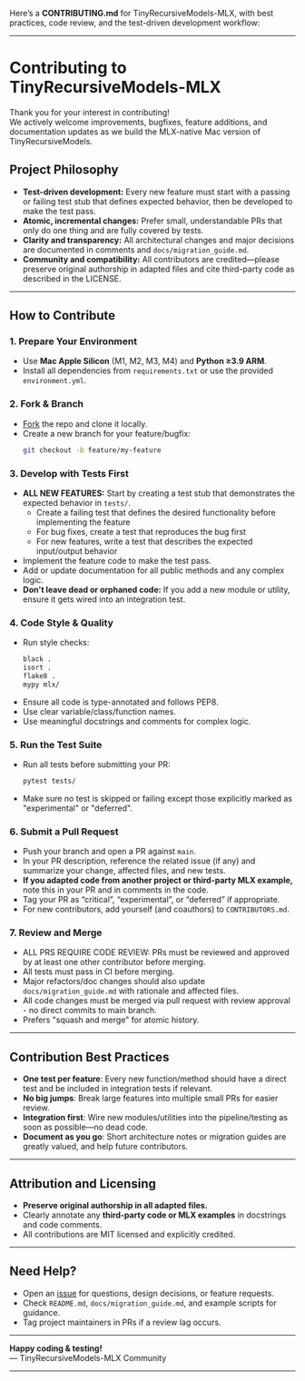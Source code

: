 Here’s a **CONTRIBUTING.md** for TinyRecursiveModels-MLX, with best practices, code review, and the test-driven development workflow:

***

# Contributing to TinyRecursiveModels-MLX

Thank you for your interest in contributing!  
We actively welcome improvements, bugfixes, feature additions, and documentation updates as we build the MLX-native Mac version of TinyRecursiveModels.

## Project Philosophy

- **Test-driven development:** Every new feature must start with a passing or failing test stub that defines expected behavior, then be developed to make the test pass.
- **Atomic, incremental changes:** Prefer small, understandable PRs that only do one thing and are fully covered by tests.
- **Clarity and transparency:** All architectural changes and major decisions are documented in comments and `docs/migration_guide.md`.
- **Community and compatibility:** All contributors are credited—please preserve original authorship in adapted files and cite third-party code as described in the LICENSE.

***

## How to Contribute

### 1. Prepare Your Environment

- Use **Mac Apple Silicon** (M1, M2, M3, M4) and **Python ≥3.9 ARM**.
- Install all dependencies from `requirements.txt` or use the provided `environment.yml`.

### 2. Fork & Branch

- [Fork](https://github.com/gajsanders/TinyRecursiveModels-MLX) the repo and clone it locally.
- Create a new branch for your feature/bugfix:
  ```bash
  git checkout -b feature/my-feature
  ```

### 3. Develop with Tests First

- **ALL NEW FEATURES:** Start by creating a test stub that demonstrates the expected behavior in `tests/`.
  - Create a failing test that defines the desired functionality before implementing the feature
  - For bug fixes, create a test that reproduces the bug first
  - For new features, write a test that describes the expected input/output behavior
- Implement the feature code to make the test pass.
- Add or update documentation for all public methods and any complex logic.
- **Don't leave dead or orphaned code:** If you add a new module or utility, ensure it gets wired into an integration test.

### 4. Code Style & Quality

- Run style checks:
  ```bash
  black .
  isort .
  flake8 .
  mypy mlx/
  ```
- Ensure all code is type-annotated and follows PEP8.
- Use clear variable/class/function names.
- Use meaningful docstrings and comments for complex logic.

### 5. Run the Test Suite

- Run all tests before submitting your PR:
  ```bash
  pytest tests/
  ```
- Make sure no test is skipped or failing except those explicitly marked as "experimental" or "deferred".

### 6. Submit a Pull Request

- Push your branch and open a PR against `main`.
- In your PR description, reference the related issue (if any) and summarize your change, affected files, and new tests.
- **If you adapted code from another project or third-party MLX example,** note this in your PR and in comments in the code.
- Tag your PR as “critical”, “experimental”, or “deferred” if appropriate.
- For new contributors, add yourself (and coauthors) to `CONTRIBUTORS.md`.

### 7. Review and Merge

- ALL PRS REQUIRE CODE REVIEW: PRs must be reviewed and approved by at least one other contributor before merging.
- All tests must pass in CI before merging.
- Major refactors/doc changes should also update `docs/migration_guide.md` with rationale and affected files.
- All code changes must be merged via pull request with review approval - no direct commits to main branch.
- Prefers "squash and merge" for atomic history.
***

## Contribution Best Practices

- **One test per feature**: Every new function/method should have a direct test and be included in integration tests if relevant.
- **No big jumps**: Break large features into multiple small PRs for easier review.
- **Integration first**: Wire new modules/utilities into the pipeline/testing as soon as possible—no dead code.
- **Document as you go**: Short architecture notes or migration guides are greatly valued, and help future contributors.

***

## Attribution and Licensing

- **Preserve original authorship in all adapted files.**
- Clearly annotate any **third-party code or MLX examples** in docstrings and code comments.
- All contributions are MIT licensed and explicitly credited.

***

## Need Help?

- Open an [issue](https://github.com/gajsanders/TinyRecursiveModels-MLX/issues) for questions, design decisions, or feature requests.
- Check `README.md`, `docs/migration_guide.md`, and example scripts for guidance.
- Tag project maintainers in PRs if a review lag occurs.

***

**Happy coding & testing!**  
— TinyRecursiveModels-MLX Community

---